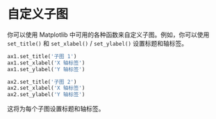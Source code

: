 # 自定义子图

你可以使用 Matplotlib 中可用的各种函数来自定义子图。例如，你可以使用 `set_title()` 和 `set_xlabel()` / `set_ylabel()` 设置标题和轴标签。

```python
ax1.set_title('子图 1')
ax1.set_xlabel('X 轴标签')
ax1.set_ylabel('Y 轴标签')

ax2.set_title('子图 2')
ax2.set_xlabel('X 轴标签')
ax2.set_ylabel('Y 轴标签')
```

这将为每个子图设置标题和轴标签。
